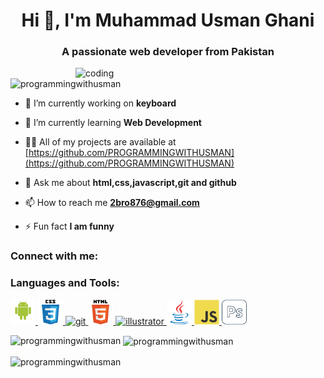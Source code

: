 <h1 align="center">Hi 👋, I'm Muhammad Usman Ghani</h1>
<h3 align="center">A passionate web developer from Pakistan</h3>
<img align="right" alt="coding" width="400" src="https://codecup.cloud/agency/img/script-team.gif">

<p align="left"> <img src="https://komarev.com/ghpvc/?username=programmingwithusman&label=Profile%20views&color=0e75b6&style=flat" alt="programmingwithusman" /> </p>

- 🔭 I’m currently working on **keyboard**

- 🌱 I’m currently learning **Web Development**

- 👨‍💻 All of my projects are available at [https://github.com/PROGRAMMINGWITHUSMAN](https://github.com/PROGRAMMINGWITHUSMAN)

- 💬 Ask me about **html,css,javascript,git and github**

- 📫 How to reach me **2bro876@gmail.com**

- ⚡ Fun fact **I am funny**

<h3 align="left">Connect with me:</h3>
<p align="left">
</p>

<h3 align="left">Languages and Tools:</h3>
<p align="left"> <a href="https://developer.android.com" target="_blank" rel="noreferrer"> <img src="https://raw.githubusercontent.com/devicons/devicon/master/icons/android/android-original-wordmark.svg" alt="android" width="40" height="40"/> </a> <a href="https://www.w3schools.com/css/" target="_blank" rel="noreferrer"> <img src="https://raw.githubusercontent.com/devicons/devicon/master/icons/css3/css3-original-wordmark.svg" alt="css3" width="40" height="40"/> </a> <a href="https://git-scm.com/" target="_blank" rel="noreferrer"> <img src="https://www.vectorlogo.zone/logos/git-scm/git-scm-icon.svg" alt="git" width="40" height="40"/> </a> <a href="https://www.w3.org/html/" target="_blank" rel="noreferrer"> <img src="https://raw.githubusercontent.com/devicons/devicon/master/icons/html5/html5-original-wordmark.svg" alt="html5" width="40" height="40"/> </a> <a href="https://www.adobe.com/in/products/illustrator.html" target="_blank" rel="noreferrer"> <img src="https://www.vectorlogo.zone/logos/adobe_illustrator/adobe_illustrator-icon.svg" alt="illustrator" width="40" height="40"/> </a> <a href="https://www.java.com" target="_blank" rel="noreferrer"> <img src="https://raw.githubusercontent.com/devicons/devicon/master/icons/java/java-original.svg" alt="java" width="40" height="40"/> </a> <a href="https://developer.mozilla.org/en-US/docs/Web/JavaScript" target="_blank" rel="noreferrer"> <img src="https://raw.githubusercontent.com/devicons/devicon/master/icons/javascript/javascript-original.svg" alt="javascript" width="40" height="40"/> </a> <a href="https://www.photoshop.com/en" target="_blank" rel="noreferrer"> <img src="https://raw.githubusercontent.com/devicons/devicon/master/icons/photoshop/photoshop-line.svg" alt="photoshop" width="40" height="40"/> </a> </p>

<p><img align="left" src="https://github-readme-stats.vercel.app/api/top-langs?username=programmingwithusman&show_icons=true&locale=en&layout=compact" alt="programmingwithusman" /></p>

<p>&nbsp;<img align="center" src="https://github-readme-stats.vercel.app/api?username=programmingwithusman&show_icons=true&locale=en" alt="programmingwithusman" /></p>

<p><img align="center" src="https://github-readme-streak-stats.herokuapp.com/?user=programmingwithusman&" alt="programmingwithusman" /></p>

